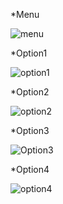 *Menu

![menu](https://user-images.githubusercontent.com/89880316/150184006-d12af3c4-abe6-4bab-8e73-e8f4c1cf194d.png)

*Option1

![option1](https://user-images.githubusercontent.com/89880316/150184039-9af01d08-9a54-45b4-a316-412d9773147f.png)

*Option2

![option2](https://user-images.githubusercontent.com/89880316/150184056-1b6c88d6-dc9f-4bce-aa2d-2de5c1a6171c.png)

*Option3

![Option3](https://user-images.githubusercontent.com/89880316/150184070-4784f10f-de54-4d4e-9ce7-a256a652c8ad.png)

*Option4

![option4](https://user-images.githubusercontent.com/89880316/150184091-f123a47a-6ed5-42f6-9357-044c443f864f.png)
